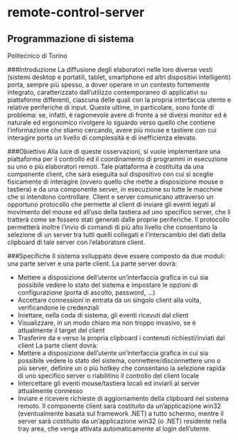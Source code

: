 # remote-control-server

Programmazione	di	sistema 
---------------------------
Politecnico di Torino

###Introduzione
La diffusione degli elaboratori nelle loro diverse vesti (sistemi desktop e portatili, tablet, smartphone	ed altri dispositivi intelligenti) porta, sempre più spesso, a	dover	operare	in un contesto fortemente integrato, caratterizzato dall’utilizzo contemporaneo di applicativi su piattaforme differenti, ciascuna delle quali con la	propria	interfaccia utente e relative periferiche di input. Queste	ultime,	in particolare, sono fonte di	problema: se, infatti, è ragionevole avere di fronte a sé diversi monitor ed è naturale ed ergonomico rivolgere lo sguardo verso quello che contiene l’informazione	che stiamo cercando, avere più mouse e tastiere con	cui	interagire porta un livello	di	complessità	e	di inefficienza	elevato.

###Obiettivo
Alla luce	di queste	osservazioni,	si	vuole	implementare una	piattaforma	per	il	controllo	ed	il coordinamento	di	programmi	in	esecuzione	su	uno	o	più	elaboratori	remoti.	Tale	piattaforma	è	 costituita	 da una	 componente	 client, che sarà	 eseguita	 sul	 dispositivo	 con	 cui	 si	 sceglie fisicamente	di	interagire	(ovvero	quello	che	mette	a disposizione	mouse	e	tastiera)	e	da	una	componente	server,	in	esecuzione	su	tutte	le	macchine	che	si	intendono controllare.	Client	e	 server	 comunicano	 attraverso	 un	 opportuno	 protocollo	 che	 permette	 al	 client	 di	inviare	 gli	eventi	legati	al	movimento	del	mouse	ed	all’uso	della	 tastiera	ad	uno	specifico	server,	che	li tratterà	 come	 se	 fossero	 stati	 generati	 dalle	 proprie	 periferiche.	 Il	 protocollo	 permetterà	inoltre	l’invio	di	comandi	di	più	alto	livello	che	consentono la	selezione	di	un	server	tra	tutti	quelli	collegati e	l’interscambio	dei	dati	della clipboard	di	tale	server	con	l’elaboratore	client.

###Specifiche
Il	sistema	sviluppato	deve	essere	composto	da	due	moduli:	una	parte	server	e	una	parte	client. La	parte	server	dovrà:
* Mettere	a	disposizione	dell’utente	un’interfaccia	grafica	in	cui	sia	possibile	vedere	lo	stato	del	sistema	e	impostare le	opzioni	di	configurazione (porta	di	ascolto,	password,	…)
* Accettare	connessioni	in	entrata	da	un	singolo	client	alla	volta,	verificandone	le	credenziali 
* Iniettare,	nella	coda	di	sistema,	gli	eventi	ricevuti	dal	client
* Visualizzare,	in	un	modo	chiaro	ma	non	troppo	invasivo,	se	è	attualmente	il	target	del	client
* Trasferire	da	e	verso	la	propria	clipboard	i	contenuti	richiesti/inviati	dal	client
La	parte	client	dovrà:
* Mettere	a	disposizione	dell’utente	un’interfaccia	grafica	in	cui	sia	possibile	vedere	lo	stato	del	sistema, connettere/disconnettere	uno	o	più	server,	definire	un	o	più	hotkey	che	consentano	la	selezione	rapida	di	uno specifico	server	o	riabilitino	il	controllo	del	client	locale
* Intercettare	gli	eventi	mouse/tastiera	locali	ed	inviarli	al	server	attualmente	connesso
* Inviare	e	ricevere	richieste	di	aggiornamento	della	clipboard	nel	sistema	remoto.
Il	 componente	 client	 sarà	 costituito	 da	 un’applicazione	 win32	 (eventualmente	 basata	 sul framework	.NET) a	 tutto	schermo,	mentre	il	server	sarà	costituito	da	un’applicazione	win32	(o	.NET)	residente	nella	tray	area,	che	venga	attivata	automaticamente	al	login	dell’utente.
